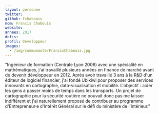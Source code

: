 ```yaml
---
layout: personne
twitter: 
github: fchabouis
nom: Francis Chabouis
website:
annees: 2017
defis: 
profil: Développeur
images:
  - /img/communaute/FrancisChabouis.jpg
---
```


"Ingénieur de formation (Centrale Lyon 2006) avec une spécialité en
mathématiques, j'ai travaillé plusieurs années en finance de marché 
avant de devenir développeur en 2012.  Après avoir travaillé 3 ans à
la R&D d'un éditeur de logiciel financier, j'ai fondé Ubikiwi pour
proposer des services innovants en cartographie, data-visualisation et
mobilité. L'objectif : aider les gens à passer moins de temps dans les
transports. Un projet de cartographie pour la sécurité routière ne
pouvait donc pas me laisser indifférent et j'ai naturellement proposé
de contribuer au programme d'Entrepreneur·e d'Intérêt Général sur le
défi du ministère de l’Intérieur."
